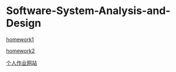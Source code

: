 # Software-System-Analysis-and-Design

[homework1](homework1)

[homework2]()

[个人作业网站](https://wcptbtptpbcptdtptp.github.io/SWSAD-Software-System-Analysis-and-Design/)

